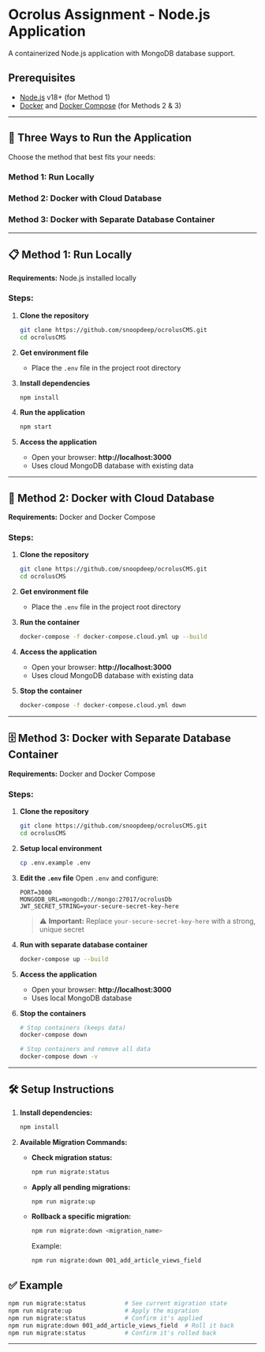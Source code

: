 # Ocrolus Assignment - Node.js Application

A containerized Node.js application with MongoDB database support.

## Prerequisites

- [Node.js](https://nodejs.org/) v18+ (for Method 1)
- [Docker](https://docs.docker.com/get-docker/) and [Docker Compose](https://docs.docker.com/compose/install/) (for Methods 2 & 3)

---

## 🚀 Three Ways to Run the Application

Choose the method that best fits your needs:

### Method 1: Run Locally
### Method 2: Docker with Cloud Database
### Method 3: Docker with Separate Database Container

---

## 📋 Method 1: Run Locally

**Requirements:** Node.js installed locally

### Steps:

1. **Clone the repository**
   ```bash
   git clone https://github.com/snoopdeep/ocrolusCMS.git
   cd ocrolusCMS
   ```

2. **Get environment file**
   - Place the `.env` file in the project root directory

3. **Install dependencies**
   ```bash
   npm install
   ```

4. **Run the application**
   ```bash
   npm start
   ```

5. **Access the application**
   - Open your browser: **http://localhost:3000**
   - Uses cloud MongoDB database with existing data

---

## 🐳 Method 2: Docker with Cloud Database

**Requirements:** Docker and Docker Compose

### Steps:

1. **Clone the repository**
   ```bash
   git clone https://github.com/snoopdeep/ocrolusCMS.git
   cd ocrolusCMS
   ```

2. **Get environment file**
   - Place the `.env` file in the project root directory

3. **Run the container**
   ```bash
   docker-compose -f docker-compose.cloud.yml up --build
   ```

4. **Access the application**
   - Open your browser: **http://localhost:3000**
   - Uses cloud MongoDB database with existing data

5. **Stop the container**
   ```bash
   docker-compose -f docker-compose.cloud.yml down
   ```

---

## 🗄️ Method 3: Docker with Separate Database Container

**Requirements:** Docker and Docker Compose

### Steps:

1. **Clone the repository**
   ```bash
   git clone https://github.com/snoopdeep/ocrolusCMS.git
   cd ocrolusCMS
   ```

2. **Setup local environment**
   ```bash
   cp .env.example .env
   ```

3. **Edit the `.env` file**
   Open `.env` and configure:
   ```env
   PORT=3000
   MONGODB_URL=mongodb://mongo:27017/ocrolusDb
   JWT_SECRET_STRING=your-secure-secret-key-here
   ```
   > ⚠️ **Important:** Replace `your-secure-secret-key-here` with a strong, unique secret

4. **Run with separate database container**
   ```bash
   docker-compose up --build
   ```

5. **Access the application**
   - Open your browser: **http://localhost:3000**
   - Uses local MongoDB database

6. **Stop the containers**
   ```bash
   # Stop containers (keeps data)
   docker-compose down
   
   # Stop containers and remove all data
   docker-compose down -v
   ```

---

## 🛠️ Setup Instructions

1. **Install dependencies:**
   ```bash
   npm install
   ```

2. **Available Migration Commands:**

   - **Check migration status:**
     ```bash
     npm run migrate:status
     ```

   - **Apply all pending migrations:**
     ```bash
     npm run migrate:up
     ```

   - **Rollback a specific migration:**
     ```bash
     npm run migrate:down <migration_name>
     ```
     Example:
     ```bash
     npm run migrate:down 001_add_article_views_field
     ```

## ✅ Example

```bash
npm run migrate:status           # See current migration state
npm run migrate:up               # Apply the migration
npm run migrate:status           # Confirm it's applied
npm run migrate:down 001_add_article_views_field  # Roll it back
npm run migrate:status           # Confirm it's rolled back
```
---
